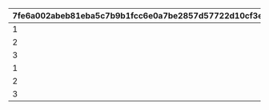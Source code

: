 |7fe6a002abeb81eba5c7b9b1fcc6e0a7be2857d57722d10cf3eddfed4f2eb2f5|6aa73b646eb4096b1554bcb1ca4e08058be204574d0ec246b316d423b050265e|2421615663393a02d7f0498ed0f8e9e4f4891e22fddd1bd629af62fb2f800240|d1f45bf4e254ba9f91dba24a506143554993785c2e363da8a8500dab5cc59bca|4136d3a2611ddaa0293687a9a1f19d9241db088ef89cee8b2adcfe792384a991|
| --- | --- | --- | --- | --- |
|1|1|1|300|1|
|2|1|2|600|1|
|3|1|3|900|1|
|1|2|4|300|1|
|2|2|5|600|1|
|3|2|6|900|1|